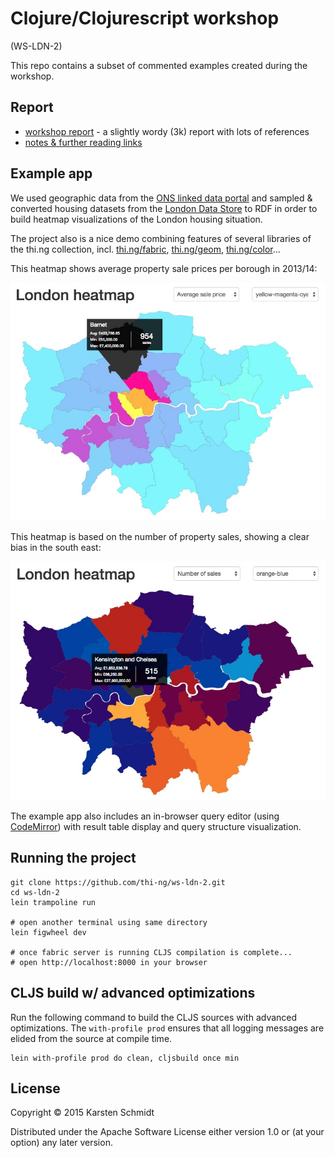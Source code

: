 # Clojure/Clojurescript workshop

(WS-LDN-2)

This repo contains a subset of commented examples created during the workshop.

## Report

- [workshop report](https://medium.com/@thi.ng/workshop-report-building-linked-data-heatmaps-with-clojurescript-thi-ng-102e0581225c) - a slightly wordy (3k) report with lots of references
- [notes & further reading links](workshop.org)

## Example app

We used geographic data from the
[ONS linked data portal](http://statistics.data.gov.uk/) and sampled &
converted housing datasets from the
[London Data Store](http://data.london.gov.uk/dataset/average-house-prices-borough)
to RDF in order to build heatmap visualizations of the London housing
situation.

The project also is a nice demo combining features of several
libraries of the thi.ng collection, incl.
[thi.ng/fabric](http://thi.ng/fabric), [thi.ng/geom](thi.ng/geom),
[thi.ng/color](http://thi.ng/color)...

This heatmap shows average property sale prices per borough in 2013/14:

![London house prices 2013/14](assets/ldn-heatmap.jpg)

This heatmap is based on the number of property sales, showing a clear bias in the south east:

![London house sales (count) 2013/14](assets/ldn-heatmap-count.jpg)

The example app also includes an in-browser query editor (using
[CodeMirror](http://codemirror.net)) with result table display and
query structure visualization.

## Running the project

```
git clone https://github.com/thi-ng/ws-ldn-2.git
cd ws-ldn-2
lein trampoline run

# open another terminal using same directory
lein figwheel dev

# once fabric server is running CLJS compilation is complete...
# open http://localhost:8000 in your browser
```

## CLJS build w/ advanced optimizations

Run the following command to build the CLJS sources with advanced
optimizations. The `with-profile prod` ensures that all logging
messages are elided from the source at compile time.

```
lein with-profile prod do clean, cljsbuild once min
```

## License

Copyright © 2015 Karsten Schmidt

Distributed under the Apache Software License either version 1.0 or (at your option) any later version.
